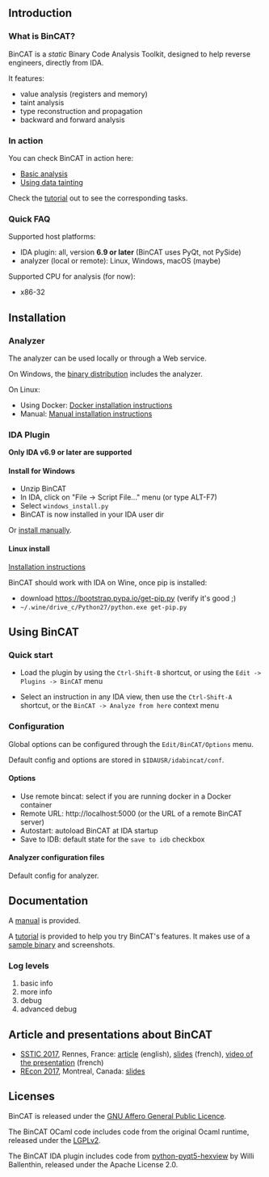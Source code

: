 ## Introduction

### What is BinCAT?

BinCAT is a *static* Binary Code Analysis Toolkit, designed to help reverse
engineers, directly from IDA.

It features:

* value analysis (registers and memory)
* taint analysis
* type reconstruction and propagation
* backward and forward analysis

### In action

You can check BinCAT in action here:

* [Basic analysis](https://syscall.eu/bincat/main.mp4)
* [Using data tainting](https://syscall.eu/bincat/taint.mp4)

Check the [tutorial](doc/tutorial.md) out to see the corresponding tasks.

### Quick FAQ

Supported host platforms:

* IDA plugin: all, version **6.9 or later** (BinCAT uses PyQt, not PySide)
* analyzer (local or remote): Linux, Windows, macOS (maybe)

Supported CPU for analysis (for now):
* x86-32

## Installation

### Analyzer
The analyzer can be used locally or through a Web service.

On Windows, the [binary distribution](https://github.com/airbus-seclab/bincat/releases) includes the analyzer.

On Linux:
* Using Docker: [Docker installation instructions](doc/install_docker.md)
* Manual: [Manual installation instructions](doc/install_manual.md)

### IDA Plugin

**Only IDA v6.9 or later are supported**

#### Install for Windows

* Unzip BinCAT
* In IDA, click on "File -> Script File..." menu (or type ALT-F7)
* Select `windows_install.py`
* BinCAT is now installed in your IDA user dir

Or [install manually](doc/plugin_manual_win.md).


#### Linux install

[Installation instructions](doc/install_plugin.md)

BinCAT should work with IDA on Wine, once pip is installed:

* download <https://bootstrap.pypa.io/get-pip.py> (verify it's good ;)
* `~/.wine/drive_c/Python27/python.exe get-pip.py`

## Using BinCAT

### Quick start
* Load the plugin by using the `Ctrl-Shift-B` shortcut, or using the
  `Edit -> Plugins -> BinCAT` menu

* Select an instruction in any IDA view, then use the `Ctrl-Shift-A` shortcut,
  or the `BinCAT -> Analyze from here` context menu

### Configuration
Global options can be configured through the `Edit/BinCAT/Options` menu.

Default config and options are stored in `$IDAUSR/idabincat/conf`.

#### Options

* Use remote bincat: select if you are running docker in a Docker container
* Remote URL: http://localhost:5000 (or the URL of a remote BinCAT server)
* Autostart: autoload BinCAT at IDA startup
* Save to IDB: default state for the `save to idb` checkbox


#### Analyzer configuration files
Default config for analyzer.

## Documentation
A [manual](doc/manual.md) is provided. 

A [tutorial](doc/tutorial.md) is provided to help you try BinCAT's features. 
It makes use of a [sample binary](doc/get_key/get_key) and screenshots.

### Log levels

1. basic info
2. more info
3. debug
4. advanced debug

## Article and presentations about BinCAT

* [SSTIC 2017](https://www.sstic.org/2017/presentation/bincat_purrfecting_binary_static_analysis/), Rennes, France: [article](https://www.sstic.org/media/SSTIC2017/SSTIC-actes/bincat_purrfecting_binary_static_analysis/SSTIC2017-Article-bincat_purrfecting_binary_static_analysis-biondi_rigo_zennou_mehrenberger.pdf) (english), [slides](https://www.sstic.org/media/SSTIC2017/SSTIC-actes/bincat_purrfecting_binary_static_analysis/SSTIC2017-Slides-bincat_purrfecting_binary_static_analysis-biondi_rigo_zennou_mehrenberger.pdf) (french), [video of the presentation](https://static.sstic.org/videos2017/SSTIC_2017-06-07_P07.mp4) (french)
* [REcon 2017](https://recon.cx/2017/montreal/talks/bincat.html), Montreal, Canada: [slides](https://syscall.eu/bincat/bincat-recon.pdf)

## Licenses

BinCAT is released under the [GNU Affero General Public
Licence](https://www.gnu.org/licenses/agpl.html).

The BinCAT OCaml code includes code from the original Ocaml runtime, released
under the [LGPLv2](https://www.gnu.org/licenses/lgpl-2.0.txt).

The BinCAT IDA plugin includes code from
[python-pyqt5-hexview](https://github.com/williballenthin/python-pyqt5-hexview)
by Willi Ballenthin, released under the Apache License 2.0.

